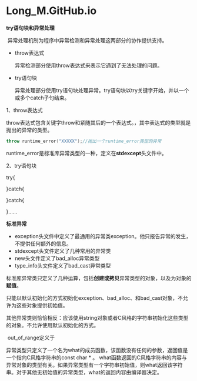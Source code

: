 # Long_M.GitHub.io
**try语句块和异常处理**

​		异常处理机制为程序中异常检测和异常处理这两部分的协作提供支持。

- throw表达式

  异常检测部分使用throw表达式来表示它遇到了无法处理的问题。

- try语句块

  异常处理部分使用try语句块处理异常。try语句块以try关键字开始，并以一个或多个catch子句结束。

1、throw表达式

​		throw表达式包含关键字throw和紧随其后的一个表达式。，其中表达式的类型就是抛出的异常的类型。

```C++
throw runtime_error("XXXXX");//抛出一个runtime_error类型的异常
```

​		runtime_error是标准库异常类型的一种，定义在**stdexcept**头文件中。

2、try语句块

try{

}catch{

}catch{

}……

**标准异常**

- exception头文件中定义了最通用的异常类exception。他只报告异常的发生，不提供任何额外的信息。
- stdexcept头文件定义了几种常用的异常类
- new头文件定义了bad_alloc异常类型
- type_info头文件定义了bad_cast异常类型

​		标准库异常类只定义了几种运算，包括**创建或拷贝**异常类型的对象，以及为对象的**赋值**。

​		只能以默认初始化的方式初始化exception、bad_alloc、和bad_cast对象，不允许为这些对象提供初始值。

​		其他异常类则恰恰相反：应该使用string对象或者C风格的字符串初始化这些类型的对象。不允许使用默认初始化的方式。

​		out_of_range定义于<stdexcept>

​		异常类型只定义了一个名为what的成员函数，该函数没有任何的参数，返回值是一个指向C风格字符串的const char * 。 what函数返回的C风格字符串的内容与异常对象的类型有关。如果异常类型有一个字符串初始值，则what返回该字符串。对于其他无初始值的异常类型，what的返回内容由编译器决定。
